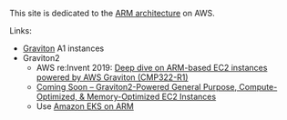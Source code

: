 This site is dedicated to the [ARM architecture](https://en.wikipedia.org/wiki/ARM_architecture) on AWS.

Links:

- [Graviton](https://aws.amazon.com/ec2/graviton/) A1 instances
- Graviton2
  - AWS re:Invent 2019: [Deep dive on ARM-based EC2 instances powered by AWS Graviton (CMP322-R1)](https://www.youtube.com/watch?v=4jImmuMqnwc)
  - [Coming Soon – Graviton2-Powered General Purpose, Compute-Optimized, & Memory-Optimized EC2 Instances](https://aws.amazon.com/blogs/aws/coming-soon-graviton2-powered-general-purpose-compute-optimized-memory-optimized-ec2-instances/)
  - Use [Amazon EKS on ARM](https://gist.github.com/mhausenblas/a1d195745267811b68055320f9844fe1)

